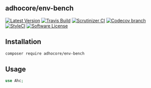 ## adhocore/env-bench

[![Latest Version](https://img.shields.io/github/release/adhocore/env-bench.svg?style=flat-square)](https://github.com/adhocore/env-bench/releases)
[![Travis Build](https://img.shields.io/travis/adhocore/env-bench/master.svg?style=flat-square)](https://travis-ci.org/adhocore/env-bench?branch=master)
[![Scrutinizer CI](https://img.shields.io/scrutinizer/g/adhocore/env-bench.svg?style=flat-square)](https://scrutinizer-ci.com/g/adhocore/env-bench/?branch=master)
[![Codecov branch](https://img.shields.io/codecov/c/github/adhocore/env-bench/master.svg?style=flat-square)](https://codecov.io/gh/adhocore/env-bench)
[![StyleCI](https://styleci.io/repos/{styleci}/shield)](https://styleci.io/repos/{styleci})
[![Software License](https://img.shields.io/badge/license-MIT-brightgreen.svg?style=flat-square)](LICENSE)


## Installation
```bash
composer require adhocore/env-bench

```

## Usage
```php
use Ahc;

```
